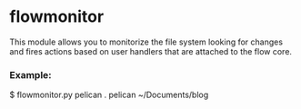 # flowmonitor
This module allows you to monitorize the file system looking for changes and fires actions based on user handlers that are attached to the flow core.

### Example:

  $ flowmonitor.py pelican . pelican ~/Documents/blog
